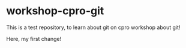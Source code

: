 # workshop-cpro-git
This is a test repository, to learn about git on cpro workshop about git!

Here, my first change!